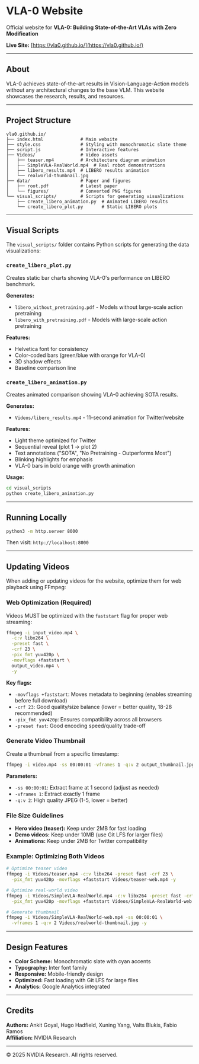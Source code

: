 # VLA-0 Website

Official website for **VLA-0: Building State-of-the-Art VLAs with Zero Modification**

**Live Site:** [https://vla0.github.io/](https://vla0.github.io/)

---

## About

VLA-0 achieves state-of-the-art results in Vision-Language-Action models without any architectural changes to the base VLM. This website showcases the research, results, and resources.

---

## Project Structure

```
vla0.github.io/
├── index.html              # Main website
├── style.css               # Styling with monochromatic slate theme
├── script.js               # Interactive features
├── Videos/                 # Video assets
│   ├── teaser.mp4          # Architecture diagram animation
│   ├── SimpleVLA-RealWorld.mp4  # Real robot demonstrations
│   ├── libero_results.mp4  # LIBERO results animation
│   └── realworld-thumbnail.jpg
├── data/                   # Paper and figures
│   ├── root.pdf            # Latest paper
│   └── figures/            # Converted PNG figures
└── visual_scripts/         # Scripts for generating visualizations
    ├── create_libero_animation.py  # Animated LIBERO results
    └── create_libero_plot.py       # Static LIBERO plots
```

---

## Visual Scripts

The `visual_scripts/` folder contains Python scripts for generating the data visualizations:

### `create_libero_plot.py`
Creates static bar charts showing VLA-0's performance on LIBERO benchmark.

**Generates:**
- `libero_without_pretraining.pdf` - Models without large-scale action pretraining
- `libero_with_pretraining.pdf` - Models with large-scale action pretraining

**Features:**
- Helvetica font for consistency
- Color-coded bars (green/blue with orange for VLA-0)
- 3D shadow effects
- Baseline comparison line

### `create_libero_animation.py`
Creates animated comparison showing VLA-0 achieving SOTA results.

**Generates:**
- `Videos/libero_results.mp4` - 11-second animation for Twitter/website

**Features:**
- Light theme optimized for Twitter
- Sequential reveal (plot 1 → plot 2)
- Text annotations ("SOTA", "No Pretraining - Outperforms Most")
- Blinking highlights for emphasis
- VLA-0 bars in bold orange with growth animation

**Usage:**
```bash
cd visual_scripts
python create_libero_animation.py
```

---

## Running Locally

```bash
python3 -m http.server 8000
```

Then visit: `http://localhost:8000`

---

## Updating Videos

When adding or updating videos for the website, optimize them for web playback using FFmpeg:

### **Web Optimization (Required)**
Videos MUST be optimized with the `faststart` flag for proper web streaming:

```bash
ffmpeg -i input_video.mp4 \
  -c:v libx264 \
  -preset fast \
  -crf 23 \
  -pix_fmt yuv420p \
  -movflags +faststart \
  output_video.mp4 \
  -y
```

**Key flags:**
- `-movflags +faststart`: Moves metadata to beginning (enables streaming before full download)
- `-crf 23`: Good quality/size balance (lower = better quality, 18-28 recommended)
- `-pix_fmt yuv420p`: Ensures compatibility across all browsers
- `-preset fast`: Good encoding speed/quality trade-off

### **Generate Video Thumbnail**
Create a thumbnail from a specific timestamp:

```bash
ffmpeg -i video.mp4 -ss 00:00:01 -vframes 1 -q:v 2 output_thumbnail.jpg -y
```

**Parameters:**
- `-ss 00:00:01`: Extract frame at 1 second (adjust as needed)
- `-vframes 1`: Extract exactly 1 frame
- `-q:v 2`: High quality JPEG (1-5, lower = better)

### **File Size Guidelines**
- **Hero video (teaser):** Keep under 2MB for fast loading
- **Demo videos:** Keep under 10MB (use Git LFS for larger files)
- **Animations:** Keep under 2MB for Twitter compatibility

### **Example: Optimizing Both Videos**
```bash
# Optimize teaser video
ffmpeg -i Videos/teaser.mp4 -c:v libx264 -preset fast -crf 23 \
  -pix_fmt yuv420p -movflags +faststart Videos/teaser-web.mp4 -y

# Optimize real-world video  
ffmpeg -i Videos/SimpleVLA-RealWorld.mp4 -c:v libx264 -preset fast -crf 23 \
  -pix_fmt yuv420p -movflags +faststart Videos/SimpleVLA-RealWorld-web.mp4 -y

# Generate thumbnail
ffmpeg -i Videos/SimpleVLA-RealWorld-web.mp4 -ss 00:00:01 \
  -vframes 1 -q:v 2 Videos/realworld-thumbnail.jpg -y
```

---

## Design Features

- **Color Scheme:** Monochromatic slate with cyan accents
- **Typography:** Inter font family
- **Responsive:** Mobile-friendly design
- **Optimized:** Fast loading with Git LFS for large files
- **Analytics:** Google Analytics integrated

---

## Credits

**Authors:** Ankit Goyal, Hugo Hadfield, Xuning Yang, Valts Blukis, Fabio Ramos  
**Affiliation:** NVIDIA Research

---

© 2025 NVIDIA Research. All rights reserved.

